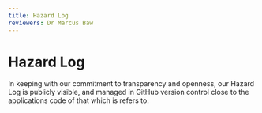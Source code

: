 ```yaml
---
title: Hazard Log
reviewers: Dr Marcus Baw
---
```


# Hazard Log

In keeping with our commitment to transparency and openness, our Hazard Log is publicly visible, and managed in GitHub version control close to the applications code of that which is refers to.

